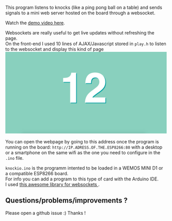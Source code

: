 This program listens to knocks (like a ping pong ball on a table) and sends signals to a mini web server hosted on the board through a websocket.

Watch the [demo video here](https://www.youtube.com/watch?v=ul1E68GvWqg).  

Websockets are really useful to get live updates without refreshing the page.  
On the front-end I used 10 lines of AJAX/Javascript stored in ``play.h`` to listen to the websocket and display this kind of page
 ![alt text](demo.png)

You can open the webpage by going to this address once the program is running on the board: ``http://IP.ADRESS.OF.THE.ESP8266:80`` with a desktop or a smartphone on the same wifi as the one you need to configure in the ``.ino`` file.

``knockio.ino`` is the programm intented to be loaded in a WEMOS MINI D1 or a compatible ESP8266 board.  
For info you can add a program to this type of card with the Arduino IDE.  
I used [this awesome library for websockets ](https://github.com/Links2004/arduinoWebSockets).

## Questions/problems/improvements ?
Please open a github issue :)
Thanks !
